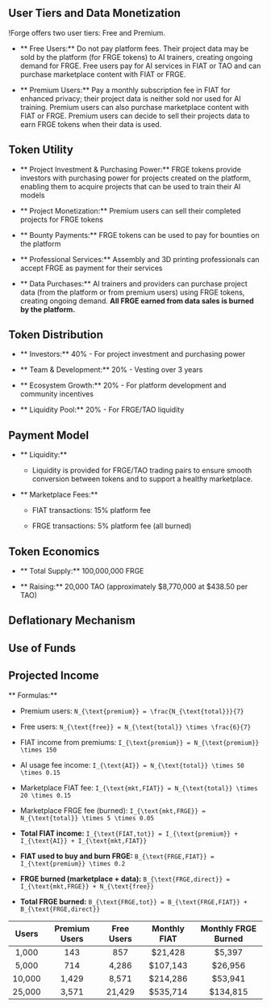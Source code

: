 ##  User Tiers and Data Monetization

!Forge offers two user tiers: Free and Premium.

  - ** Free Users:** Do not pay platform fees. Their project data may be sold by the platform (for FRGE tokens) to AI trainers, creating ongoing demand for FRGE. Free users pay for AI services in FIAT or TAO and can purchase marketplace content with FIAT or FRGE.

  - ** Premium Users:** Pay a monthly subscription fee in FIAT for enhanced privacy; their project data is neither sold nor used for AI training. Premium users can also purchase marketplace content with FIAT or FRGE. Premium users can decide to sell their projects data to earn FRGE tokens when their data is used.

##  Token Utility

  - ** Project Investment & Purchasing Power:** FRGE tokens provide investors with purchasing power for projects created on the platform, enabling them to acquire projects that can be used to train their AI models

  - ** Project Monetization:** Premium users can sell their completed projects for FRGE tokens

  - ** Bounty Payments:** FRGE tokens can be used to pay for bounties on the platform

  - ** Professional Services:** Assembly and 3D printing professionals can accept FRGE as payment for their services

  - ** Data Purchases:** AI trainers and providers can purchase project data (from the platform or from premium users) using FRGE tokens, creating ongoing demand. **All FRGE earned from data sales is burned by the platform.**

##  Token Distribution

  - ** Investors:** 40% - For project investment and purchasing power

  - ** Team & Development:** 20% - Vesting over 3 years

  - ** Ecosystem Growth:** 20% - For platform development and community incentives

  - ** Liquidity Pool:** 20% - For FRGE/TAO liquidity

##  Payment Model

  - ** Liquidity:**

      - Liquidity is provided for FRGE/TAO trading pairs to ensure smooth conversion between tokens and to support a healthy marketplace.

  - ** Marketplace Fees:**

      - FIAT transactions: 15% platform fee

      - FRGE transactions: 5% platform fee (all burned)

##  Token Economics

  - ** Total Supply:** 100,000,000 FRGE

  - ** Raising:** 20,000 TAO (approximately $8,770,000 at $438.50 per TAO)

##  Deflationary Mechanism

##  Use of Funds

##  Projected Income

** Formulas:**

  - Premium users: `N_{\text{premium}} = \frac{N_{\text{total}}}{7}`

  - Free users: `N_{\text{free}} = N_{\text{total}} \times \frac{6}{7}`

  - FIAT income from premiums: `I_{\text{premium}} = N_{\text{premium}} \times 150`

  - AI usage fee income: `I_{\text{AI}} = N_{\text{total}} \times 50 \times 0.15`

  - Marketplace FIAT fee: `I_{\text{mkt,FIAT}} = N_{\text{total}} \times 20 \times 0.15`

  - Marketplace FRGE fee (burned): `I_{\text{mkt,FRGE}} = N_{\text{total}} \times 5 \times 0.05`

  - **Total FIAT income:** `I_{\text{FIAT,tot}} = I_{\text{premium}} + I_{\text{AI}} + I_{\text{mkt,FIAT}}`

  - **FIAT used to buy and burn FRGE:** `B_{\text{FRGE,FIAT}} = I_{\text{premium}} \times 0.2`

  - **FRGE burned (marketplace + data):** `B_{\text{FRGE,direct}} = I_{\text{mkt,FRGE}} + N_{\text{free}}`

  - **Total FRGE burned:** `B_{\text{FRGE,tot}} = B_{\text{FRGE,FIAT}} + B_{\text{FRGE,direct}}`

| **Users** | **Premium Users** | **Free Users** | **Monthly FIAT** | **Monthly FRGE Burned** |
| :-------: | :---------------: | :------------: | :--------------: | :---------------------: |
|   1,000   |        143        |      857       |     $21,428      |         $5,397          |
|   5,000   |        714        |     4,286      |     $107,143     |         $26,956         |
|  10,000   |       1,429       |     8,571      |     $214,286     |         $53,941         |
|  25,000   |       3,571       |     21,429     |     $535,714     |        $134,815         |
